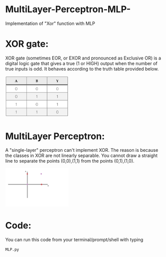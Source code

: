 # MultiLayer-Perceptron-MLP-
Implementation of "Xor" function with MLP
# XOR gate:
XOR gate (sometimes EOR, or EXOR and pronounced as Exclusive OR) is a digital logic gate that gives a true (1 or HIGH) output when the number of true inputs is odd. It behaves according to the truth table provided below.

<img src="Image/Table.png" width="200" class="center" />

# MultiLayer Perceptron: 

A "single-layer" perceptron can't implement XOR. The reason is because the classes in XOR are not linearly separable. You cannot draw a straight line to separate the points (0,0),(1,1) from the points (0,1),(1,0).

<img src="Image/AB.png" width="200" class="center" />


# Code: 

You can run this code from your terminal/prompt/shell with typing
```python
MLP.py
```
